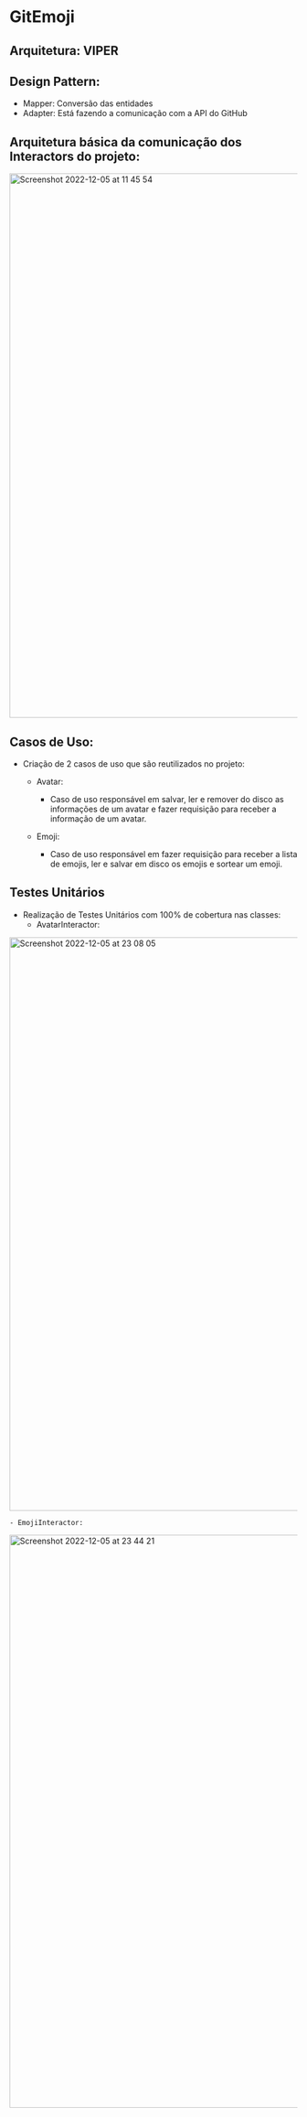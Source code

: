 
# GitEmoji

## Arquitetura: VIPER

## Design Pattern: 

- Mapper: Conversão das entidades
- Adapter: Está fazendo a comunicação com a API do GitHub

## Arquitetura básica da comunicação dos Interactors do projeto:

<img width="952" alt="Screenshot 2022-12-05 at 11 45 54" src="https://user-images.githubusercontent.com/17457196/205893902-bbb1ca30-b8a3-4e64-93c9-319a4d0ed703.png">

## Casos de Uso:

- Criação de 2 casos de uso que são reutilizados no projeto:

  - Avatar:
    - Caso de uso responsável em salvar, ler e remover do disco as informações de um avatar e fazer requisição para receber a informação de um avatar.
    
  - Emoji:
    - Caso de uso responsável em fazer requisição para receber a lista de emojis, ler e salvar em disco os emojis e sortear um emoji.

## Testes Unitários 

  - Realização de Testes Unitários com 100% de cobertura nas classes: 
    - AvatarInteractor:
    
<img width="1003" alt="Screenshot 2022-12-05 at 23 08 05" src="https://user-images.githubusercontent.com/17457196/205894051-2b4c4d22-9261-4a49-a41e-6b086807e785.png">

    - EmojiInteractor:
    
<img width="1002" alt="Screenshot 2022-12-05 at 23 44 21" src="https://user-images.githubusercontent.com/17457196/205894088-7a58b3cb-31d1-4f0e-a1fe-09efac822e03.png">

    
